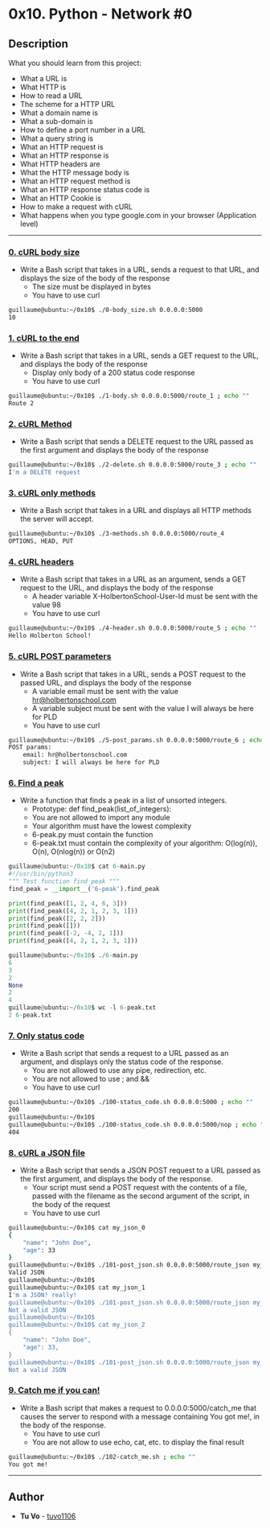 # 0x10. Python - Network #0

## Description
What you should learn from this project:

* What a URL is
* What HTTP is
* How to read a URL
* The scheme for a HTTP URL
* What a domain name is
* What a sub-domain is
* How to define a port number in a URL
* What a query string is
* What an HTTP request is
* What an HTTP response is
* What HTTP headers are
* What the HTTP message body is
* What an HTTP request method is
* What an HTTP response status code is
* What an HTTP Cookie is
* How to make a request with cURL
* What happens when you type google.com in your browser (Application level)

---

### [0. cURL body size](./0-body_size.sh)
* Write a Bash script that takes in a URL, sends a request to that URL, and displays the size of the body of the response
  * The size must be displayed in bytes
  * You have to use curl

```sh
guillaume@ubuntu:~/0x10$ ./0-body_size.sh 0.0.0.0:5000
10
```

### [1. cURL to the end](./1-body.sh)
* Write a Bash script that takes in a URL, sends a GET request to the URL, and displays the body of the response
  * Display only body of a 200 status code response
  * You have to use curl

```sh
guillaume@ubuntu:~/0x10$ ./1-body.sh 0.0.0.0:5000/route_1 ; echo ""
Route 2
```

### [2. cURL Method](./2-delete.sh)
* Write a Bash script that sends a DELETE request to the URL passed as the first argument and displays the body of the response

```sh
guillaume@ubuntu:~/0x10$ ./2-delete.sh 0.0.0.0:5000/route_3 ; echo ""
I'm a DELETE request
```

### [3. cURL only methods](./3-methods.sh)
* Write a Bash script that takes in a URL and displays all HTTP methods the server will accept.

```sh
guillaume@ubuntu:~/0x10$ ./3-methods.sh 0.0.0.0:5000/route_4
OPTIONS, HEAD, PUT
```

### [4. cURL headers](./4-header.sh)
* Write a Bash script that takes in a URL as an argument, sends a GET request to the URL, and displays the body of the response
  * A header variable X-HolbertonSchool-User-Id must be sent with the value 98
  * You have to use curl

```sh
guillaume@ubuntu:~/0x10$ ./4-header.sh 0.0.0.0:5000/route_5 ; echo ""
Hello Holberton School!
```

### [5. cURL POST parameters](./5-post_params.sh)
* Write a Bash script that takes in a URL, sends a POST request to the passed URL, and displays the body of the response
  * A variable email must be sent with the value hr@holbertonschool.com
  * A variable subject must be sent with the value I will always be here for PLD
  * You have to use curl

```sh
guillaume@ubuntu:~/0x10$ ./5-post_params.sh 0.0.0.0:5000/route_6 ; echo ""
POST params:
    email: hr@holbertonschool.com
    subject: I will always be here for PLD
```

### [6. Find a peak](./6-peak.py)
* Write a function that finds a peak in a list of unsorted integers.
  * Prototype: def find_peak(list_of_integers):
  * You are not allowed to import any module
  * Your algorithm must have the lowest complexity
  * 6-peak.py must contain the function
  * 6-peak.txt must contain the complexity of your algorithm: O(log(n)), O(n), O(nlog(n)) or O(n2)

```python
guillaume@ubuntu:~/0x10$ cat 6-main.py
#!/usr/bin/python3
""" Test function find_peak """
find_peak = __import__('6-peak').find_peak

print(find_peak([1, 2, 4, 6, 3]))
print(find_peak([4, 2, 1, 2, 3, 1]))
print(find_peak([2, 2, 2]))
print(find_peak([]))
print(find_peak([-2, -4, 2, 1]))
print(find_peak([4, 2, 1, 2, 3, 1]))

guillaume@ubuntu:~/0x10$ ./6-main.py
6
3
2
None
2
4
guillaume@ubuntu:~/0x10$ wc -l 6-peak.txt
2 6-peak.txt
```

### [7. Only status code](./100-status_code.sh)
* Write a Bash script that sends a request to a URL passed as an argument, and displays only the status code of the response.
  * You are not allowed to use any pipe, redirection, etc.
  * You are not allowed to use ; and &&
  * You have to use curl

```sh
guillaume@ubuntu:~/0x10$ ./100-status_code.sh 0.0.0.0:5000 ; echo ""
200
guillaume@ubuntu:~/0x10$
guillaume@ubuntu:~/0x10$ ./100-status_code.sh 0.0.0.0:5000/nop ; echo ""
404
```

### [8. cURL a JSON file](./101-post_json.sh)

* Write a Bash script that sends a JSON POST request to a URL passed as the first argument, and displays the body of the response.
  * Your script must send a POST request with the contents of a file, passed with the filename as the second argument of the script, in the body of the request
  * You have to use curl

```sh
guillaume@ubuntu:~/0x10$ cat my_json_0
{
    "name": "John Doe",
    "age": 33
}
guillaume@ubuntu:~/0x10$ ./101-post_json.sh 0.0.0.0:5000/route_json my_json_0 ; echo ""
Valid JSON
guillaume@ubuntu:~/0x10$ 
guillaume@ubuntu:~/0x10$ cat my_json_1
I'm a JSON! really!
guillaume@ubuntu:~/0x10$ ./101-post_json.sh 0.0.0.0:5000/route_json my_json_1 ; echo ""
Not a valid JSON
guillaume@ubuntu:~/0x10$ 
guillaume@ubuntu:~/0x10$ cat my_json_2
{
    "name": "John Doe",
    "age": 33,
}
guillaume@ubuntu:~/0x10$ ./101-post_json.sh 0.0.0.0:5000/route_json my_json_2 ; echo ""
Not a valid JSON
```

### [9. Catch me if you can!](./102-catch_me.sh)
* Write a Bash script that makes a request to 0.0.0.0:5000/catch_me that causes the server to respond with a message containing You got me!, in the body of the response.
  * You have to use curl
  * You are not allow to use echo, cat, etc. to display the final result

```sh
guillaume@ubuntu:~/0x10$ ./102-catch_me.sh ; echo ""
You got me!
```

---

## Author
* **Tu Vo** - [tuvo1106](github.com/tuvo1106)
